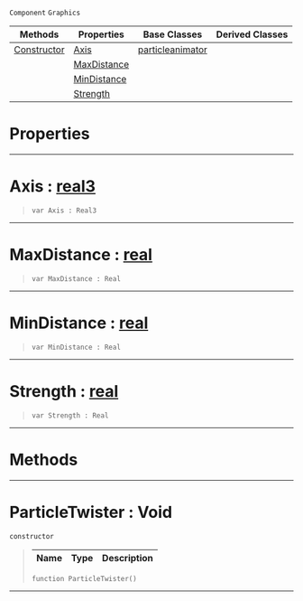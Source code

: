  `Component` `Graphics`



|Methods|Properties|Base Classes|Derived Classes|
|---|---|---|---|
|[ Constructor](particletwister.md#particletwister-void)|[ Axis](particletwister.md#axis-zilch-engine-documen)|[particleanimator](particleanimator.md)| |
| |[ MaxDistance](particletwister.md#maxdistance-zilch-engine)| | |
| |[ MinDistance](particletwister.md#mindistance-zilch-engine)| | |
| |[ Strength](particletwister.md#strength-zilch-engine-doc)| | |


 #  Properties


---  
 #  Axis : [real3](../nada_base_types/real3.md)

> 
> ```TS:Nada
> var Axis : Real3


---  
 #  MaxDistance : [real](../nada_base_types/real.md)

> 
> ```TS:Nada
> var MaxDistance : Real


---  
 #  MinDistance : [real](../nada_base_types/real.md)

> 
> ```TS:Nada
> var MinDistance : Real


---  
 #  Strength : [real](../nada_base_types/real.md)

> 
> ```TS:Nada
> var Strength : Real


---  
 #  Methods


---  
 #  ParticleTwister : Void

 `constructor`

> 
> |Name|Type|Description|
> |---|---|---|
> ```TS:Nada
> function ParticleTwister()
> ``` 


---  
 

 